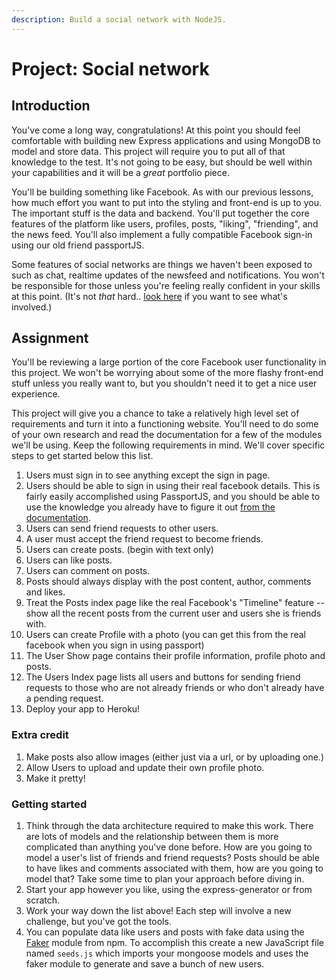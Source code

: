 ```yaml
---
description: Build a social network with NodeJS.
---
```


# Project: Social network

## Introduction

You've come a long way, congratulations! At this point you should feel comfortable with building new Express applications and using MongoDB to model and store data. This project will require you to put all of that knowledge to the test. It's not going to be easy, but should be well within your capabilities and it will be a _great_ portfolio piece.

You'll be building something like Facebook. As with our previous lessons, how much effort you want to put into the styling and front-end is up to you. The important stuff is the data and backend. You'll put together the core features of the platform like users, profiles, posts, "liking", "friending", and the news feed. You'll also implement a fully compatible Facebook sign-in using our old friend passportJS.

Some features of social networks are things we haven't been exposed to such as chat, realtime updates of the newsfeed and notifications. You won't be responsible for those unless you're feeling really confident in your skills at this point. \(It's not _that_ hard.. [look here](https://socket.io/) if you want to see what's involved.\)

## Assignment

You'll be reviewing a large portion of the core Facebook user functionality in this project. We won't be worrying about some of the more flashy front-end stuff unless you really want to, but you shouldn't need it to get a nice user experience.

This project will give you a chance to take a relatively high level set of requirements and turn it into a functioning website. You'll need to do some of your own research and read the documentation for a few of the modules we'll be using. Keep the following requirements in mind. We'll cover specific steps to get started below this list.

1. Users must sign in to see anything except the sign in page.
2. Users should be able to sign in using their real facebook details.  This is fairly easily accomplished using PassportJS, and you should be able to use the knowledge you already have to figure it out [from the documentation](http://www.passportjs.org/docs/facebook/).
3. Users can send friend requests to other users.
4. A user must accept the friend request to become friends.
5. Users can create posts. \(begin with text only\)
6. Users can like posts.
7. Users can comment on posts.
8. Posts should always display with the post content, author, comments and likes.
9. Treat the Posts index page like the real Facebook's "Timeline" feature -- show all the recent posts from the current user and users she is friends with.
10. Users can create  Profile with a photo \(you can get this from the real facebook when you sign in using passport\)
11. The User Show page contains their profile information, profile photo and posts.
12. The Users Index page lists all users and buttons for sending friend requests to those who are not already friends or who don't already have a pending request.
13. Deploy your app to Heroku!

### **Extra credit**

1. Make posts also allow images \(either just via a url, or by uploading one.\)
2. Allow Users to upload and update their own profile photo.
3. Make it pretty!

### **Getting started**

1. Think through the data architecture required to make this work.  There are lots of models and the relationship between them is more complicated than anything you've done before.  How are you going to model a user's list of friends and friend requests? Posts should be able to have likes and comments associated with them, how are you going to model that? Take some time to plan your approach before diving in.
2. Start your app however you like, using the express-generator or from scratch.
3. Work your way down the list above!  Each step will involve a new challenge, but you've got the tools.
4. You can populate data like users and posts with fake data using the [Faker](https://github.com/marak/Faker.js/) module from npm.  To accomplish this create a new JavaScript file named `seeds.js` which imports your mongoose models and uses the faker module to generate and save a bunch of new users.

